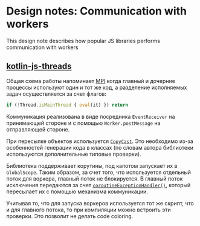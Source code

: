 # Design notes: Communication with workers

This design note describes how popular JS libraries performs communication with workers

## [kotlin-js-threads](https://github.com/Chainfire/kotlin-js-threads)

Общая схема работы напоминает [MPI](https://en.wikipedia.org/wiki/Message_Passing_Interface) когда главный и дочерние процессы используют один и тот же код, а разделение исполняемых задач осуществляется за счет флагов:

```js
if (!Thread.isMainThread { eval(it) }) return
```

Коммуникация реализована в виде посредника `EventReceiver` на принимающей стороне и с помощью `Worker.postMessage` на отправляющей стороне.

При пересылке объектов используется [`CopyCast`](https://github.com/Chainfire/kotlin-js-threads/blob/master/src/main/kotlin/eu/chainfire/kjs/threads/CopyCast.kt). Это необходимо из-за особенностей генерации кода в классах (по словам автора библиотеки используются дополнительные типовые проверки).

Библиотека поддерживает корутины, под капотом запускает их в `GlobalScope`. Таким образом, за счет того, что используется отдельный поток для воркера, главный поток не блокируется. В главный поток исключения передаются за счет [`coroutineExceptionHandler()`](https://github.com/Chainfire/kotlin-js-threads/blob/master/src/main/kotlin/eu/chainfire/kjs/threads/Thread.kt#L647), который пересылает их с помощью механизма коммуникации.

Учитывая то, что для запуска воркеров используется тот же скрипт, что и для главного потока, то при компиляции можно встроить эти проверки. Это позволит не делать code coloring.